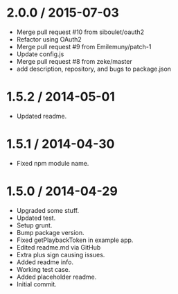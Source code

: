 
2.0.0 / 2015-07-03
==================

  * Merge pull request #10 from siboulet/oauth2
  * Refactor using OAuth2
  * Merge pull request #9 from Emilemuny/patch-1
  * Update config.js
  * Merge pull request #8 from zeke/master
  * add description, repository, and bugs to package.json

1.5.2 / 2014-05-01
==================

 * Updated readme.

1.5.1 / 2014-04-30
==================

 * Fixed npm module name.

1.5.0 / 2014-04-29
==================

 * Upgraded some stuff.
 * Updated test.
 * Setup grunt.
 * Bump package version.
 * Fixed getPlaybackToken in example app.
 * Edited readme.md via GitHub
 * Extra plus sign causing issues.
 * Added readme info.
 * Working test case.
 * Added placeholder readme.
 * Initial commit.
